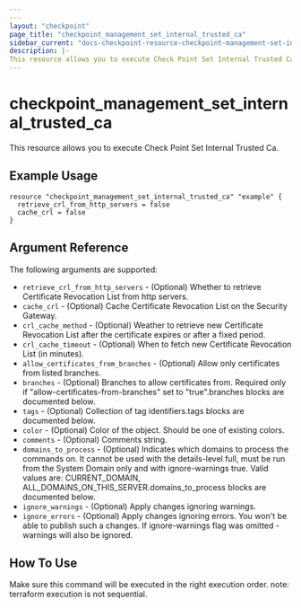 ```yaml
---
---
layout: "checkpoint"
page_title: "checkpoint_management_set_internal_trusted_ca"
sidebar_current: "docs-checkpoint-resource-checkpoint-management-set-internal-trusted-ca"
description: |-
This resource allows you to execute Check Point Set Internal Trusted Ca.
---
```


# checkpoint_management_set_internal_trusted_ca

This resource allows you to execute Check Point Set Internal Trusted Ca.

## Example Usage


```hcl
resource "checkpoint_management_set_internal_trusted_ca" "example" {
  retrieve_crl_from_http_servers = false
  cache_crl = false
}
```

## Argument Reference

The following arguments are supported:

* `retrieve_crl_from_http_servers` - (Optional) Whether to retrieve Certificate Revocation List from http servers. 
* `cache_crl` - (Optional) Cache Certificate Revocation List on the Security Gateway. 
* `crl_cache_method` - (Optional) Weather to retrieve new Certificate Revocation List after the certificate expires or after a fixed period. 
* `crl_cache_timeout` - (Optional) When to fetch new Certificate Revocation List (in minutes). 
* `allow_certificates_from_branches` - (Optional) Allow only certificates from listed branches. 
* `branches` - (Optional) Branches to allow certificates from. Required only if "allow-certificates-from-branches" set to "true".branches blocks are documented below.
* `tags` - (Optional) Collection of tag identifiers.tags blocks are documented below.
* `color` - (Optional) Color of the object. Should be one of existing colors. 
* `comments` - (Optional) Comments string. 
* `domains_to_process` - (Optional) Indicates which domains to process the commands on. It cannot be used with the details-level full, must be run from the System Domain only and with ignore-warnings true. Valid values are: CURRENT_DOMAIN, ALL_DOMAINS_ON_THIS_SERVER.domains_to_process blocks are documented below.
* `ignore_warnings` - (Optional) Apply changes ignoring warnings. 
* `ignore_errors` - (Optional) Apply changes ignoring errors. You won't be able to publish such a changes. If ignore-warnings flag was omitted - warnings will also be ignored. 


## How To Use
Make sure this command will be executed in the right execution order. 
note: terraform execution is not sequential.  

